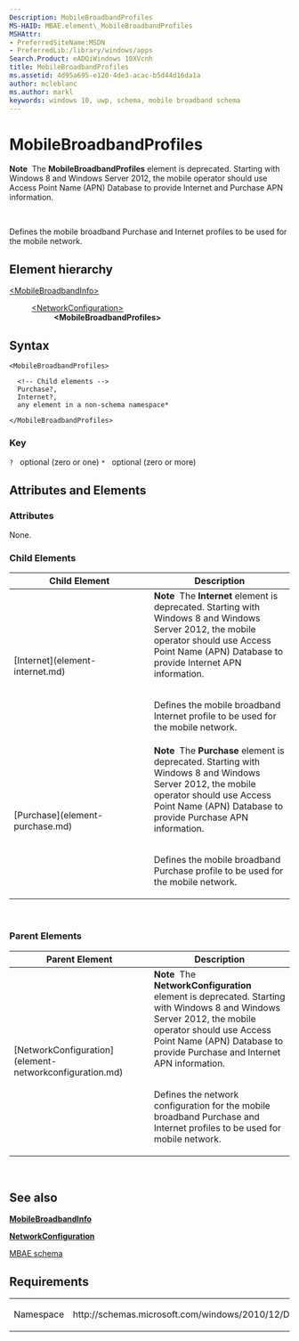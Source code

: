 ```yaml
---
Description: MobileBroadbandProfiles
MS-HAID: MBAE.element\_MobileBroadbandProfiles
MSHAttr:
- PreferredSiteName:MSDN
- PreferredLib:/library/windows/apps
Search.Product: eADQiWindows 10XVcnh
title: MobileBroadbandProfiles
ms.assetid: 4d95a695-e120-4de3-acac-b5d44d16da1a
author: mcleblanc
ms.author: markl
keywords: windows 10, uwp, schema, mobile broadband schema
---
```


# MobileBroadbandProfiles


**Note**  The **MobileBroadbandProfiles** element is deprecated. Starting with Windows 8 and Windows Server 2012, the mobile operator should use Access Point Name (APN) Database to provide Internet and Purchase APN information.

 

Defines the mobile broadband Purchase and Internet profiles to be used for the mobile network.

## Element hierarchy

<dl>
<dt><a href="element-mobilebroadbandinfo.md">&lt;MobileBroadbandInfo&gt;</a></dt>
<dd>
<dl>
<dt><a href="element-networkconfiguration.md">&lt;NetworkConfiguration&gt;</a></dt>
<dd><b>&lt;MobileBroadbandProfiles&gt;</b></dd>
</dl>
</dd>
</dl>

## Syntax

``` syntax
<MobileBroadbandProfiles>

  <!-- Child elements -->
  Purchase?,
  Internet?,
  any element in a non-schema namespace*

</MobileBroadbandProfiles>
```

### Key

`?`   optional (zero or one)
`*`   optional (zero or more)

## Attributes and Elements


### Attributes

None.

### Child Elements

<table>
<colgroup>
<col width="50%" />
<col width="50%" />
</colgroup>
<thead>
<tr class="header">
<th>Child Element</th>
<th>Description</th>
</tr>
</thead>
<tbody>
<tr class="odd">
<td>[Internet](element-internet.md)</td>
<td><div class="alert">
<strong>Note</strong>  The <strong>Internet</strong> element is deprecated. Starting with Windows 8 and Windows Server 2012, the mobile operator should use Access Point Name (APN) Database to provide Internet APN information.
</div>
<div>
 
</div>
<p>Defines the mobile broadband Internet profile to be used for the mobile network.</p></td>
</tr>
<tr class="even">
<td>[Purchase](element-purchase.md)</td>
<td><div class="alert">
<strong>Note</strong>  The <strong>Purchase</strong> element is deprecated. Starting with Windows 8 and Windows Server 2012, the mobile operator should use Access Point Name (APN) Database to provide Purchase APN information.
</div>
<div>
 
</div>
<p>Defines the mobile broadband Purchase profile to be used for the mobile network.</p></td>
</tr>
</tbody>
</table>

 

### Parent Elements

<table>
<colgroup>
<col width="50%" />
<col width="50%" />
</colgroup>
<thead>
<tr class="header">
<th>Parent Element</th>
<th>Description</th>
</tr>
</thead>
<tbody>
<tr class="odd">
<td>[NetworkConfiguration](element-networkconfiguration.md)</td>
<td><div class="alert">
<strong>Note</strong>  The <strong>NetworkConfiguration</strong> element is deprecated. Starting with Windows 8 and Windows Server 2012, the mobile operator should use Access Point Name (APN) Database to provide Purchase and Internet APN information.
</div>
<div>
 
</div>
<p>Defines the network configuration for the mobile broadband Purchase and Internet profiles to be used for mobile network.</p></td>
</tr>
</tbody>
</table>

 

## See also


[**MobileBroadbandInfo**](element-mobilebroadbandinfo.md)

[**NetworkConfiguration**](element-networkconfiguration.md)

[MBAE schema](schema-root.md)

## Requirements

<table>
<colgroup>
<col width="50%" />
<col width="50%" />
</colgroup>
<tbody>
<tr class="odd">
<td><p>Namespace</p></td>
<td><p>http://schemas.microsoft.com/windows/2010/12/DeviceMetadata/MobileBroadbandInfo</p></td>
</tr>
</tbody>
</table>

 

 



